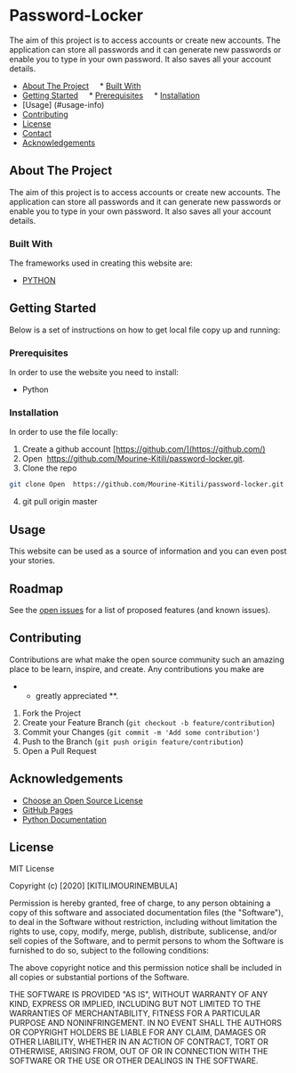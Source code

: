# Password-Locker
The aim of this project is to access accounts or create new accounts. The application can store all passwords and it can generate new passwords or enable you to type in your own password. It also saves all your account details.
* [About The Project](#project-info)
    * [Built With](#built-info)
* [Getting Started](#start-info)
    * [Prerequisites](#prerequisites-info)
    * [Installation](#installation-info)
* [Usage] (#usage-info)
* [Contributing](#contributing-info)
* [License](#license-info)
* [Contact](#contact-info)
* [Acknowledgements](#acknowledgements-info)

## About The Project
The aim of this project is to access accounts or create new accounts. The application can store all passwords and it can generate new passwords or enable you to type in your own password. It also saves all your account details.
### Built With
The frameworks used in creating this website are:
* [PYTHON ](https://Python.com)


## Getting Started
Below is a set of instructions on how to get local file copy up and running:
### Prerequisites
In order to use the website you need to install:
* Python

### Installation
In order to use the file locally:
1. Create a github account [https://github.com/](https://github.com/)
2. Open  https://github.com/Mourine-Kitili/password-locker.git.
3. Clone the repo
```sh
git clone Open  https://github.com/Mourine-Kitili/password-locker.git
```
4. git pull origin master

## Usage
This website can be used as a source of information and you can even post your stories.

## Roadmap
See the [open issues](https://github.com/Kitili/password-locker/issues) for a list of proposed features (and known issues).

## Contributing
Contributions are what make the open source community such an amazing place to be learn, inspire, and create. Any contributions you make are
* * greatly appreciated **.
1. Fork the Project
2. Create your Feature Branch (`git checkout -b feature/contribution`)
3. Commit your Changes (`git commit -m 'Add some contribution'`)
4. Push to the Branch (`git push origin feature/contribution`)
5. Open a Pull Request

## Acknowledgements
* [Choose an Open Source License](https://choosealicense.com)
* [GitHub Pages](https://pages.github.com)
* [Python Documentation](https://pythondocumntation.com)

## License

MIT License

Copyright (c) [2020] [KITILIMOURINEMBULA]

Permission is hereby granted, free of charge, to any person obtaining a copy
of this software and associated documentation files (the "Software"), to deal
in the Software without restriction, including without limitation the rights
to use, copy, modify, merge, publish, distribute, sublicense, and/or sell
copies of the Software, and to permit persons to whom the Software is
furnished to do so, subject to the following conditions:

The above copyright notice and this permission notice shall be included in all
copies or substantial portions of the Software.

THE SOFTWARE IS PROVIDED "AS IS", WITHOUT WARRANTY OF ANY KIND, EXPRESS OR
IMPLIED, INCLUDING BUT NOT LIMITED TO THE WARRANTIES OF MERCHANTABILITY,
FITNESS FOR A PARTICULAR PURPOSE AND NONINFRINGEMENT. IN NO EVENT SHALL THE
AUTHORS OR COPYRIGHT HOLDERS BE LIABLE FOR ANY CLAIM, DAMAGES OR OTHER
LIABILITY, WHETHER IN AN ACTION OF CONTRACT, TORT OR OTHERWISE, ARISING FROM,
OUT OF OR IN CONNECTION WITH THE SOFTWARE OR THE USE OR OTHER DEALINGS IN THE
SOFTWARE.